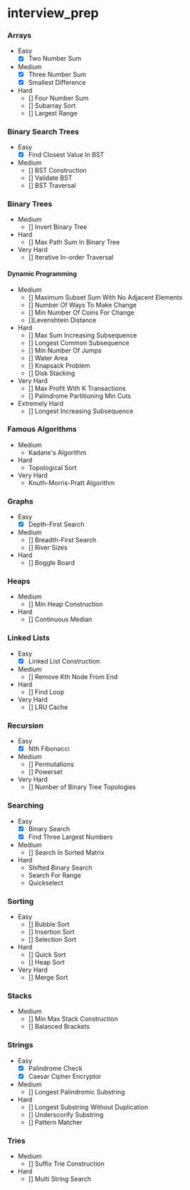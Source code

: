 # interview_prep

### Arrays
- Easy
    - [x] Two Number Sum
- Medium
    - [x] Three Number Sum
    - [x] Smallest Difference
- Hard
    - [] Four Number Sum
    - [] Subarray Sort
    - [] Largest Range

### Binary Search Trees
- Easy
    - [x] Find Closest Value In BST
- Medium
    - [] BST Construction
    - [] Validate BST
    - [] BST Traversal

### Binary Trees
- Medium
    - [] Invert Binary Tree
- Hard
    - [] Max Path Sum In Binary Tree
- Very Hard
    - [] Iterative In-order Traversal
    
#### Dynamic Programming
- Medium
    - [] Maximum Subset Sum With No Adjacent Elements
    - [] Number Of Ways To Make Change
    - [] Min Number Of Coins For Change
    -  []Levenshtein Distance
- Hard
    - [] Max Sum Increasing Subsequence
    - [] Longest Common Subsequence
    - [] Min Number Of Jumps
    - [] Water Area
    - [] Knapsack Problem
    - [] Disk Stacking
- Very Hard
    - [] Max Profit With K Transactions
    - [] Palindrome Partitioning Min Cuts
- Extremely Hard
    - [] Longest Increasing Subsequence

### Famous Algorithms
- Medium
    - Kadane's Algorithm
- Hard
    - Topological Sort
- Very Hard
    - Knuth-Morris-Pratt Algorithm
    
### Graphs
- Easy
    - [x] Depth-First Search
- Medium
    - [] Breadth-First Search
    - [] River Sizes
- Hard
    - [] Boggle Board
    
### Heaps
- Medium
    - [] Min Heap Construction
- Hard
    - [] Continuous Median
    
### Linked Lists
- Easy
    - [x] Linked List Construction
- Medium
    - [] Remove Kth Node From End
- Hard
    - [] Find Loop
- Very Hard
    - [] LRU Cache
    
### Recursion
- Easy
    - [x] Nth Fibonacci
- Medium
    - [] Permutations
    - [] Powerset
- Very Hard
    - [] Number of Binary Tree Topologies
    
### Searching
- Easy
    - [x] Binary Search
    - [x] Find Three Largest Numbers
- Medium
    - [] Search In Sorted Matrix
- Hard
    - Shifted Binary Search
    - Search For Range
    - Quickselect

### Sorting
- Easy
    - [] Bubble Sort
    - [] Insertion Sort
    - [] Selection Sort
- Hard
    - [] Quick Sort
    - [] Heap Sort
- Very Hard
    - [] Merge Sort
    
### Stacks
- Medium
    - [] Min Max Stack Construction
    - [] Balanced Brackets

### Strings
- Easy
    - [x] Palindrome Check
    - [x] Caesar Cipher Encryptor
- Medium
    - [] Longest Palindromic Substring
- Hard
    - [] Longest Substring Without Duplication
    - [] Underscorify Substring
    - [] Pattern Matcher

### Tries
- Medium
    - [] Suffix Trie Construction
- Hard
    - [] Multi String Search
